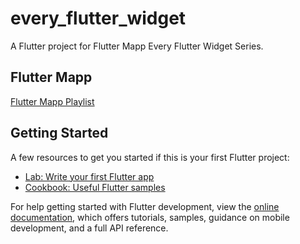 # every_flutter_widget

A Flutter project for Flutter Mapp Every Flutter Widget Series.

## Flutter Mapp

[Flutter Mapp Playlist](https://www.youtube.com/playlist?list=PL82uaKJraAILRBFE1XhCyfvu-Fclc6vv1)

## Getting Started

A few resources to get you started if this is your first Flutter project:

- [Lab: Write your first Flutter app](https://docs.flutter.dev/get-started/codelab)
- [Cookbook: Useful Flutter samples](https://docs.flutter.dev/cookbook)

For help getting started with Flutter development, view the
[online documentation](https://docs.flutter.dev/), which offers tutorials,
samples, guidance on mobile development, and a full API reference.
